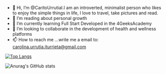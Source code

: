 - 👋 Hi, I’m @CaritoUrrutiaI.I am an introverted, minimalist person who likes to enjoy the simple things in life, I love to travel, take pictures and read.
- 👀 I’m reading about personal growth
- 🌱 I’m currently learning Full Start Developed in the 4GeeksAcademy
- 💞️ I’m looking to collaborate in the development of health and wellness platforms
- 📫 How to reach me ...write me a email to: carolina.urrutia.iturrieta@gmail.com

<!---
CaritoUrrutiaI/CaritoUrrutiaI is a ✨ special ✨ repository because its `README.md` (this file) appears on your GitHub profile.
You can click the Preview link to take a look at your changes.
--->
[![Top Langs](https://github-readme-stats.vercel.app/api/top-langs/?username=caritourrutiai&langs_count=8)](https://github.com/anuraghazra/github-readme-stats)


![Anurag's GitHub stats](https://github-readme-stats.vercel.app/api?username=caritourrutiai&show_icons=&count_private=true=true&theme=default)

